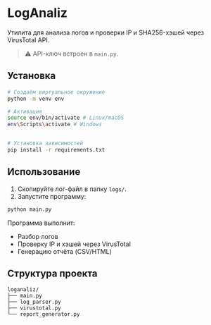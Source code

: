 # LogAnaliz

Утилита для анализа логов и проверки IP и SHA256-хэшей через VirusTotal API.
> ⚠️ API-ключ встроен в `main.py`.

## Установка

```bash
# Создаём виртуальное окружение
python -m venv env

# Активация
source env/bin/activate # Linux/macOS
env\Scripts\activate # Windows


# Установка зависимостей
pip install -r requirements.txt
```

## Использование

1. Скопируйте лог-файл в папку `logs/`.
2. Запустите программу:

```bash
python main.py
```

Программа выполнит:
- Разбор логов
- Проверку IP и хэшей через VirusTotal
- Генерацию отчёта (CSV/HTML)

## Структура проекта

```
loganaliz/
├── main.py
├── log_parser.py
├── virustotal.py
└── report_generator.py
```


